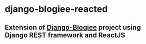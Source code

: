 # django-blogiee-reacted
## Extension of [Django-Blogiee](https://github.com/kushwanth/django-blogiee) project using Django REST framework and ReactJS
